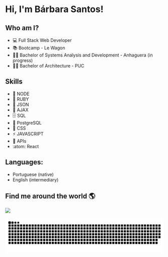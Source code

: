 # Hi, I'm Bárbara Santos!




## Who am I?

- 💻 Full Stack Web Developer
- 📚 Bootcamp - Le Wagon 
- 👩‍🎓 Bachelor of Systems Analysis and Development - Anhaguera (in progress)
- 👩‍🎓 Bachelor of Architecture - PUC 


## Skills

- 🔫 NODE
- 💎 RUBY
- 🧮 JSON
- 🔮 AJAX
- 🗄  SQL
- :elephant: PostgreSQL
- 🎨 CSS
- ⚡ JAVASCRIPT
- 🎁 APIs
- :atom: React

## Languages:

- Portuguese (native)
- English (intermediary)


## Find me around the world 🌎

<div>
  <a href="https://www.linkedin.com/in/b%C3%A1rbarasant0s/" target="linkedin"><img src="https://img.shields.io/badge/LinkedIn-0077B5?style=for-the-badge&logo=linkedin&logoColor=white"></a>
</div>

![Snake animation](https://github.com/Santos1000/Santos1000/blob/output/github-contribution-grid-snake.svg)
<!-- ![snake gif](https://github.com/Santos1000/Santos1000/blob/output/github-contribution-grid-snake.gif) -->
